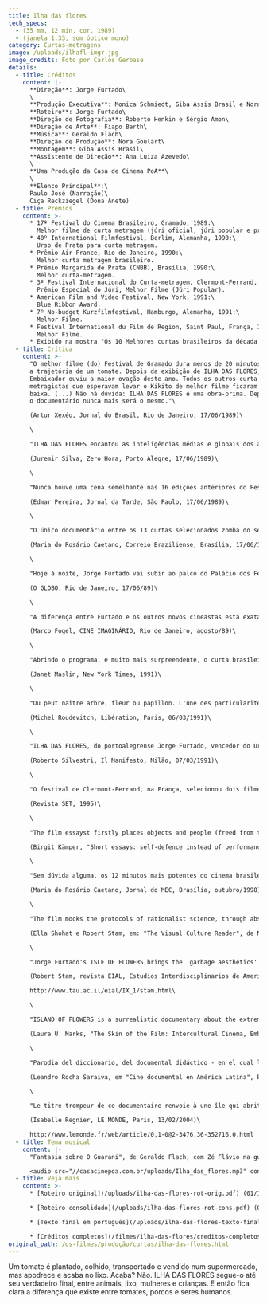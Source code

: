 ```yaml
---
title: Ilha das flores
tech_specs:
  - (35 mm, 12 min, cor, 1989)
  - (janela 1.33, som óptico mono)
category: Curtas-metragens
image: /uploads/ilhafl-imgr.jpg
image_credits: Foto por Carlos Gerbase
details:
  - title: Créditos
    content: |-
      **Direção**: Jorge Furtado\
      \
      **Produção Executiva**: Monica Schmiedt, Giba Assis Brasil e Nora Goulart\
      **Roteiro**: Jorge Furtado\
      **Direção de Fotografia**: Roberto Henkin e Sérgio Amon\
      **Direção de Arte**: Fiapo Barth\
      **Música**: Geraldo Flach\
      **Direção de Produção**: Nora Goulart\
      **Montagem**: Giba Assis Brasil\
      **Assistente de Direção**: Ana Luiza Azevedo\
      \
      **Uma Produção da Casa de Cinema PoA**\
      \
      **Elenco Principal**:\
      Paulo José (Narração)\
      Ciça Reckziegel (Dona Anete)
  - title: Prêmios
    content: >-
      * 17º Festival do Cinema Brasileiro, Gramado, 1989:\
        Melhor filme de curta metragem (júri oficial, júri popular e prêmio da crítica), Melhor roteiro, Melhor montagem e mais 4 prêmios regionais (Melhor Filme, Melhor Direção, Melhor Roteiro e Melhor Montagem).
      * 40º International Filmfestival, Berlim, Alemanha, 1990:\
        Urso de Prata para curta metragem.
      * Prêmio Air France, Rio de Janeiro, 1990:\
        Melhor curta metragem brasileiro.
      * Prêmio Margarida de Prata (CNBB), Brasília, 1990:\
        Melhor curta-metragem.
      * 3º Festival Internacional do Curta-metragem, Clermont-Ferrand, França, 1991:\
        Prêmio Especial do Júri, Melhor Filme (Júri Popular).
      * American Film and Video Festival, New York, 1991:\
        Blue Ribbon Award.
      * 7º No-budget Kurzfilmfestival, Hamburgo, Alemanha, 1991:\
        Melhor Filme.
      * Festival International du Film de Region, Saint Paul, França, 1993:\
        Melhor Filme.
      * Exibido na mostra "Os 10 Melhores curtas brasileiros da década de 80", no Cineclube Estação Botafogo, Rio de Janeiro, 1990.
  - title: Crítica
    content: >-
      "O melhor filme (do) Festival de Gramado dura menos de 20 minutos e narra
      a trajetória de um tomate. Depois da exibição de ILHA DAS FLORES, o Cine
      Embaixador ouviu a maior ovação deste ano. Todos os outros curta
      metragistas que esperavam levar o Kikito de melhor filme ficaram de cabeça
      baixa. (...) Não há dúvida: ILHA DAS FLORES é uma obra-prima. Depois dele,
      o documentário nunca mais será o mesmo."\

      (Artur Xexéo, Jornal do Brasil, Rio de Janeiro, 17/06/1989)\

      \

      "ILHA DAS FLORES encantou as inteligências médias e globais dos artistas nacionais. Trata-se de uma obra redundante, demagógica, apelativa e incapaz de permitir a atividade do intelecto alheio. (...) Não há uma só novidade de conteúdo em ILHA DAS FLORES. Formalmente, é uma cartilha para analfabetos. A cena em que as pessoas recolhem lixo é capaz de superar os piores programas globais em chantagem emocional. A burguesia presente em Gramado delirou. (...) Usa-se um chavão sobre a liberdade, 'termo inexplicável mas de decodificação universal', ou qualquer coisa que o valha (...) para dar o fecho de ouro. O 'efeito Collor' funcionou outra vez."\

      (Juremir Silva, Zero Hora, Porto Alegre, 17/06/1989)\

      \

      "Nunca houve uma cena semelhante nas 16 edições anteriores do Festival de Gramado: toda a platéia que superlotava o Palácio dos Festivais aplaudindo de pé e histericamente, um curta metragem. (...) O Filme ILHA DAS FLORES, de 13 minutos de duração, bateu no Festival com o vigor de um CIDADÃO KANE: é novo, original, engraçado, contundente e, finalmente, emocionante, ao fechar se com uma citação de Cecília Meirelles: 'liberdade é um palavra que o sonho humano alimenta, que não há ninguém que explique e ninguém que não entenda'."\

      (Edmar Pereira, Jornal da Tarde, São Paulo, 17/06/1989)\

      \

      "O único documentário entre os 13 curtas selecionados zomba do seu próprio gênero. Desmonta com originalidade e vigor criativo o discurso paternalista que fundamenta a maioria dos documentários brasileiros (...), com uma narativa engenhosa que segue num crescendo de tirar o fôlego. (...) ILHA DAS FLORES é o resultado de uma alquimia muito especial, onde tudo dá certo. É um curta bem humorado, sem com isso transformar a desgraça (...) em matéria de riso. Jorge Furtado inventa assim o documentário crueldade."\

      (Maria do Rosário Caetano, Correio Braziliense, Brasília, 17/06/1989)\

      \

      "Hoje à noite, Jorge Furtado vai subir ao palco do Palácio dos Festivais para receber o seu Kikito de melhor curta-metragista em Gramado. (...) Se isso não acontecer, entrarão em ação a polícia, os bombeiros, o Exército, a Marinha e até os escoteiros-mirins. Seria uma injustiça, um roubo, um acinte, uma vergonha. O seu ILHA DAS FLORES, apresentado anteontem, é a coisa mais original produzida pelo cinema brasileiro nos últimos dez anos, pelo menos. E isso é o mínimo que se pode dizer."\

      (O GLOBO, Rio de Janeiro, 17/06/89)\

      \

      "A diferença entre Furtado e os outros novos cineastas está exatamente aí: o diretor conhece seu público como a palma da mão, e sabe o que pode e o que não vai agradar aos jovens. (...) Mas a verdadeira marca pessoal do autor está na emoção: ninguém dentre os espectadores pode sair de um filme de Jorge Furtado sem pensar. A proeza dele é conseguir falar do tema que quiser (miséria, futebol, prisão) para um público pouco seletivo e, mesmo assim, fazê-lo refletir. Ponto para Furtado."\

      (Marco Fogel, CINE IMAGINÁRIO, Rio de Janeiro, agosto/89)\

      \

      "Abrindo o programa, e muito mais surpreendente, o curta brasileiro Ilha das Flores, que através de uma narração sarcástica constrói uma pirâmide de informações que envolvem a jornada de um tomate da plantação ao lixo. Dirigido por Jorge Furtado, o filme parece fácil e irreverente em seu início, mas é construído num crescendo de indignação que faz com que alcance o seu real propósito".\

      (Janet Maslin, New York Times, 1991)\

      \

      "Ou peut naître arbre, fleur ou papillon. L'une des particularités de ILHA DAS FLORES (prix de la presse et du public du XIIIe Festival de Clermont- Ferrand) est d'être dépourvue de végétaux odoriférant, sinon de mauvaises odeurs. Ce docucu donc, traite doctement (et sobrement, avec un humour sousjacent et sans excès de fioritures) des rapports production-distribution-consommation à partir d'une plantation de tomates."\

      (Michel Roudevitch, Libération, Paris, 06/03/1991)\

      \

      "ILHA DAS FLORES, do portoalegrense Jorge Furtado, vencedor do Urso de Prata em Berlim'90, é um filme político que faz rir com sarcasmo do início ao fim. Em apenas 13 minutos, diz tudo aquilo que é preciso saber sobre quem é responsável pelo massacre do planeta Terra, partindo do lixo e de um tomate."\

      (Roberto Silvestri, Il Manifesto, Milão, 07/03/1991)\

      \

      "O festival de Clermont-Ferrand, na França, selecionou dois filmes brasileiros para constarem na lista dos cem mais importantes curtas na história do cinema. Os escolhidos foram: Couro de Gato (1962), de Joaquim Pedro de Andrade e Ilha das Flores (1989) de Jorge Furtado."\

      (Revista SET, 1995)\

      \

      "The film essayst firstly places objects and people (freed from their individuality) together on an equal level: the tomato and the human in ILHA DAS FLORES, for me the prototype of the essayistic short film. The simplification equals the provocation which unearths the conflict: capitalism creates social misery. The essay film is an attempt to open up a complex theme; the unity of time and space is fundamentally exploded through this."\

      (Birgit Kämper, "Short essays: self-defence instead of performance", catálogo do Festival de Hamburgo 1996)\

      \

      "Sem dúvida alguma, os 12 minutos mais potentes do cinema brasileiro. (...) O texto é dirigido em tom irônico por Jorge Furtado a 'extraterrestres' - que desconhecem tudo sobre os seres humanos, seu planeta, seus sistemas econômicos, suas crenças, suas prioridades, seu conceito de liberdade. No fundo, Jorge Furtado e equipe (a turma da Casa de Cinema de Porto Alegre) promovem densa reflexão sobre o destino do homem pobre, aquele que não conquistou seus direitos de cidadão, e por isso disputa o lixo com porcos."\

      (Maria do Rosário Caetano, Jornal do MEC, Brasília, outubro/1998)\

      \

      "The film mocks the protocols of rationalist science, through absurd classificatory schemes ('Dona Anete is a Roman Catholic female biped mammal') and tautological syllogisms ('Mr Suzuki is japanese, and therefore a human being'). Humor becomes a kind of trap: the spectator who begins by laughing ends up, if not crying, at least reflecting very seriously."\

      (Ella Shohat e Robert Stam, em: "The Visual Culture Reader", de Nicholas Mirzoeff (org), Ed Routledge, Londres, 1998)\

      \

      "Jorge Furtado's ISLE OF FLOWERS brings the 'garbage aesthetics' into the postmodern era, while also demonstrating the cinema's capacity as a vehicle for political/aesthetic reflexion. Rather than an aestheticization of garbage, here garbage is both theme and formal strategy. Described by its author as a 'letter to a Martian who knows nothing of the earth and its social systems', Furtado's short uses Monty Python-style animation, archival footage, and parodic/reflexive documentary techniques to indict the distribution of wealth and food around the world."\

      (Robert Stam, revista EIAL, Estudios Interdisciplinarios de America Latina y el Caribe, número 9-1, junho/1998)\

      http://www.tau.ac.il/eial/IX_1/stam.html\

      \

      "ISLAND OF FLOWERS is a surrealistic documentary about the extremely poor people who live around and eke their livelihood from a garbage dump outside Rio de Janeiro. In five minutes, the film demonstrates with wicked economy the inexorable logic of making equations between money, commodities and lives. It is a savage critique of the process of capitalist abstraction, recreating in reverse the accordion-like movement whereby human suffering is transmuted into value."\

      (Laura U. Marks, "The Skin of the Film: Intercultural Cinema, Embodiment, and the Senses", Duke University Press, Durham, EUA, 2000)\

      \

      "Parodia del diccionario, del documental didáctico - en el cual las imágenes sólo ilustran la narración -, del grueso de los reportajes en la televisión. Pero, en el fondo, parodia de la matriz de estos discursos: la ciencia positivista. (...) En la imagen final, el ser humano aparece como ese ser único, mucho más allá de cualquier definición. (...) En la situación de mayor degradación, por una escritura compuesta de foco, luz y velocidad, el registro cinematográfico sugiere la transcendencia del tiempo de la existencia. Ser entre entes es en el hombre y en su libertad esencial donde habita, aunque masacrado, el único sentido. El parodiador se revela como un humanista."\

      (Leandro Rocha Saraiva, em "Cine documental en América Latina", Paulo Paranaguá (org.), Ediciones Cátedra, Madrid, 2003)\

      \

      "Le titre trompeur de ce documentaire renvoie à une île qui abrite une immense décharge publique où un éleveur de porcs, après avoir nourri ses bêtes, laisse les habitants faméliques glaner leur nourriture. A partir de photos, de papiers découpés, d'images filmées, Furtado lance avec un humour glaçant un réquisitoire contre la barbarie en général et le capitalisme en particulier."\

      (Isabelle Regnier, LE MONDE, Paris, 13/02/2004)\

      http://www.lemonde.fr/web/article/0,1-0@2-3476,36-352716,0.html
  - title: Tema musical
    content: |-
      "Fantasia sobre O Guarani", de Geraldo Flach, com Zé Flávio na guitarra

      <audio src="//casacinepoa.com.br/uploads/Ilha_das_flores.mp3" controls />
  - title: Veja mais
    content: >-
      * [Roteiro original](/uploads/ilha-das-flores-rot-orig.pdf) (01/12/1988)

      * [Roteiro consolidado](/uploads/ilha-das-flores-rot-cons.pdf) (01/03/1989)

      * [Texto final em português](/uploads/ilha-das-flores-texto-final.pdf) (01/05/1989)

      * [Créditos completos](/filmes/ilha-das-flores/creditos-completos)
original_path: /os-filmes/produção/curtas/ilha-das-flores.html
---
```

Um tomate é plantado, colhido, transportado e vendido num supermercado, mas apodrece e acaba no lixo. Acaba? Não. ILHA DAS FLORES segue-o até seu verdadeiro final, entre animais, lixo, mulheres e crianças. E então fica clara a diferença que existe entre tomates, porcos e seres humanos.
